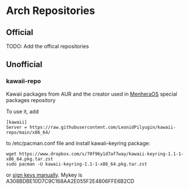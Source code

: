 # Arch Repositories

## Official

TODO: Add the offical repositories

## Unofficial

### kawaii-repo

Kawaii packages from AUR and the creator used in [MenheraOS](https://github.com/LeonidPilyugin/menheraOS) special packages repository

To use it, add

```
[kawaii]
Server = https://raw.githubusercontent.com/LeonidPilyugin/kawaii-repo/main/x86_64/
```

to /etc/pacman.conf file and install kawaii-keyring package:

```
wget https://www.dropbox.com/s/70f96y1d7af7way/kawaii-keyring-1.1-1-x86_64.pkg.tar.zst
sudo pacman -U kawaii-keyring-1.1-1-x86_64.pkg.tar.zst
```

or [sign keys manually](https://wiki.archlinux.org/title/Pacman/Package_signing#Adding_unofficial_keys). Mykey is A308BDBE10D7C9C168AA2E055F2E4806FFE6B2CD
